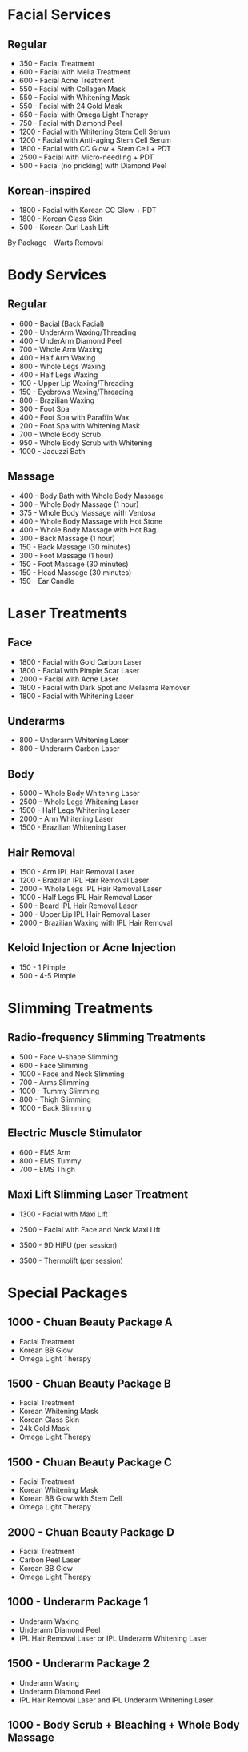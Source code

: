 # Facial Services

## Regular
- 350 - Facial Treatment
- 600 - Facial with Melia Treatment
- 600 - Facial Acne Treatment
- 550 - Facial with Collagen Mask
- 550 - Facial with Whitening Mask
- 550 - Facial with 24 Gold Mask
- 650 - Facial with Omega Light Therapy
- 750 - Facial with Diamond Peel
- 1200 - Facial with Whitening Stem Cell Serum
- 1200 - Facial with Anti-aging Stem Cell Serum
- 1800 - Facial with CC Glow + Stem Cell + PDT
- 2500 - Facial with Micro-needling + PDT
- 500 - Facial (no pricking) with Diamond Peel

## Korean-inspired
- 1800 - Facial with Korean CC Glow + PDT
- 1800 - Korean Glass Skin
- 500 - Korean Curl Lash Lift

By Package - Warts Removal

# Body Services

## Regular
- 600 - Bacial (Back Facial)
- 200 - UnderArm Waxing/Threading
- 400 - UnderArm Diamond Peel
- 700 - Whole Arm Waxing
- 400 - Half Arm Waxing
- 800 - Whole Legs Waxing
- 400 - Half Legs Waxing
- 100 - Upper Lip Waxing/Threading
- 150 - Eyebrows Waxing/Threading
- 800 - Brazilian Waxing
- 300 - Foot Spa
- 400 - Foot Spa with Paraffin Wax
- 200 - Foot Spa with Whitening Mask
- 700 - Whole Body Scrub
- 950 - Whole Body Scrub with Whitening
- 1000 - Jacuzzi Bath

## Massage
- 400 - Body Bath with Whole Body Massage
- 300 - Whole Body Massage (1 hour)
- 375 - Whole Body Massage with Ventosa
- 400 - Whole Body Massage with Hot Stone
- 400 - Whole Body Massage with Hot Bag
- 300 - Back Massage (1 hour)
- 150 - Back Massage (30 minutes)
- 300 - Foot Massage (1 hour)
- 150 - Foot Massage (30 minutes)
- 150 - Head Massage (30 minutes)
- 150 - Ear Candle

# Laser Treatments

## Face
- 1800 - Facial with Gold Carbon Laser
- 1800 - Facial with Pimple Scar Laser
- 2000 - Facial with Acne Laser
- 1800 - Facial with Dark Spot and Melasma Remover
- 1800 - Facial with Whitening Laser

## Underarms
- 800 - Underarm Whitening Laser
- 800 - Underarm Carbon Laser

## Body
- 5000 - Whole Body Whitening Laser
- 2500 - Whole Legs Whitening Laser
- 1500 - Half Legs Whitening Laser
- 2000 - Arm Whitening Laser
- 1500 - Brazilian Whitening Laser

## Hair Removal
- 1500 - Arm IPL Hair Removal Laser
- 1200 - Brazilian IPL Hair Removal Laser
- 2000 - Whole Legs IPL Hair Removal Laser
- 1000 - Half Legs IPL Hair Removal Laser
- 500 - Beard IPL Hair Removal Laser
- 300 - Upper Lip IPL Hair Removal Laser
- 2000 - Brazilian Waxing with IPL Hair Removal

## Keloid Injection or Acne Injection
- 150 - 1 Pimple
- 500 - 4-5 Pimple

# Slimming Treatments

## Radio-frequency Slimming Treatments
- 500 - Face V-shape Slimming
- 600 - Face Slimming
- 1000 - Face and Neck Slimming
- 700 - Arms Slimming
- 1000 - Tummy Slimming
- 800 - Thigh Slimming
- 1000 - Back Slimming

## Electric Muscle Stimulator
- 600 - EMS Arm
- 800 - EMS Tummy
- 700 - EMS Thigh

## Maxi Lift Slimming Laser Treatment
- 1300 - Facial with Maxi Lift
- 2500 - Facial with Face and Neck Maxi Lift

- 3500 - 9D HIFU (per session)
- 3500 - Thermolift (per session)

# Special Packages

## 1000 - Chuan Beauty Package A
- Facial Treatment
- Korean BB Glow
- Omega Light Therapy

## 1500 - Chuan Beauty Package B
- Facial Treatment
- Korean Whitening Mask
- Korean Glass Skin
- 24k Gold Mask
- Omega Light Therapy

## 1500 - Chuan Beauty Package C
- Facial Treatment
- Korean Whitening Mask
- Korean BB Glow with Stem Cell
- Omega Light Therapy

## 2000 - Chuan Beauty Package D
- Facial Treatment
- Carbon Peel Laser
- Korean BB Glow
- Omega Light Therapy

## 1000 - Underarm Package 1
- Underarm Waxing
- Underarm Diamond Peel
- IPL Hair Removal Laser or IPL Underarm Whitening Laser

## 1500 - Underarm Package 2
- Underarm Waxing
- Underarm Diamond Peel
- IPL Hair Removal Laser and IPL Underarm Whitening Laser

## 1000 - Body Scrub + Bleaching + Whole Body Massage